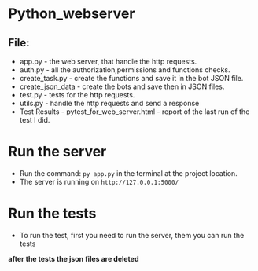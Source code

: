 # Python_webserver

## File:
- app.py - the web server, that handle the http requests.
- auth.py - all the authorization,permissions and functions checks.
- create_task.py - create the functions and save it in the bot JSON file.
- create_json_data - create the bots and save then in JSON files.
- test.py - tests for the http requests.
- utils.py - handle the http requests and send a response
- Test Results - pytest_for_web_server.html - report of the last run of the test I did.

# Run the server
* Run the command: `py app.py` in the terminal at the project location.
* The server is running on `http://127.0.0.1:5000/`

# Run the tests
* To run the test, first you need to run the server, them you can run the tests

**after the tests the json files are deleted**
